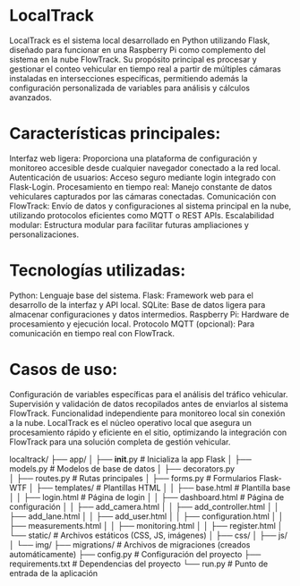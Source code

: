 # LocalTrack
LocalTrack es el sistema local desarrollado en Python utilizando Flask, diseñado para funcionar en una Raspberry Pi como complemento del sistema en la nube FlowTrack. Su propósito principal es procesar y gestionar el conteo vehicular en tiempo real a partir de múltiples cámaras instaladas en intersecciones específicas, permitiendo además la configuración personalizada de variables para análisis y cálculos avanzados.

# Características principales:
Interfaz web ligera: Proporciona una plataforma de configuración y monitoreo accesible desde cualquier navegador conectado a la red local.
Autenticación de usuarios: Acceso seguro mediante login integrado con Flask-Login.
Procesamiento en tiempo real: Manejo constante de datos vehiculares capturados por las cámaras conectadas.
Comunicación con FlowTrack: Envío de datos y configuraciones al sistema principal en la nube, utilizando protocolos eficientes como MQTT o REST APIs.
Escalabilidad modular: Estructura modular para facilitar futuras ampliaciones y personalizaciones.
# Tecnologías utilizadas:
Python: Lenguaje base del sistema.
Flask: Framework web para el desarrollo de la interfaz y API local.
SQLite: Base de datos ligera para almacenar configuraciones y datos intermedios.
Raspberry Pi: Hardware de procesamiento y ejecución local.
Protocolo MQTT (opcional): Para comunicación en tiempo real con FlowTrack.
# Casos de uso:
Configuración de variables específicas para el análisis del tráfico vehicular.
Supervisión y validación de datos recopilados antes de enviarlos al sistema FlowTrack.
Funcionalidad independiente para monitoreo local sin conexión a la nube.
LocalTrack es el núcleo operativo local que asegura un procesamiento rápido y eficiente en el sitio, optimizando la integración con FlowTrack para una solución completa de gestión vehicular.


localtrack/
├── app/
│   ├── __init__.py      # Inicializa la app Flask
│   ├── models.py        # Modelos de base de datos
│   ├── decorators.py       
│   ├── routes.py        # Rutas principales
│   ├── forms.py         # Formularios Flask-WTF
│   ├── templates/       # Plantillas HTML
│   │   ├── base.html    # Plantilla base
│   │   ├── login.html   # Página de login
│   │   ├── dashboard.html # Página de configuración
│   │   ├── add_camera.html
│   │   ├── add_controller.html
│   │   ├── add_lane.html
│   │   ├── add_user.html
│   │   ├── configuration.html
│   │   ├── measurements.html
│   │   ├── monitoring.html
│   │   ├── register.html
│   └── static/          # Archivos estáticos (CSS, JS, imágenes)
│       ├── css/
│       ├── js/
│       └── img/
├── migrations/          # Archivos de migraciones (creados automáticamente)
├── config.py            # Configuración del proyecto
├── requirements.txt     # Dependencias del proyecto
└── run.py               # Punto de entrada de la aplicación
